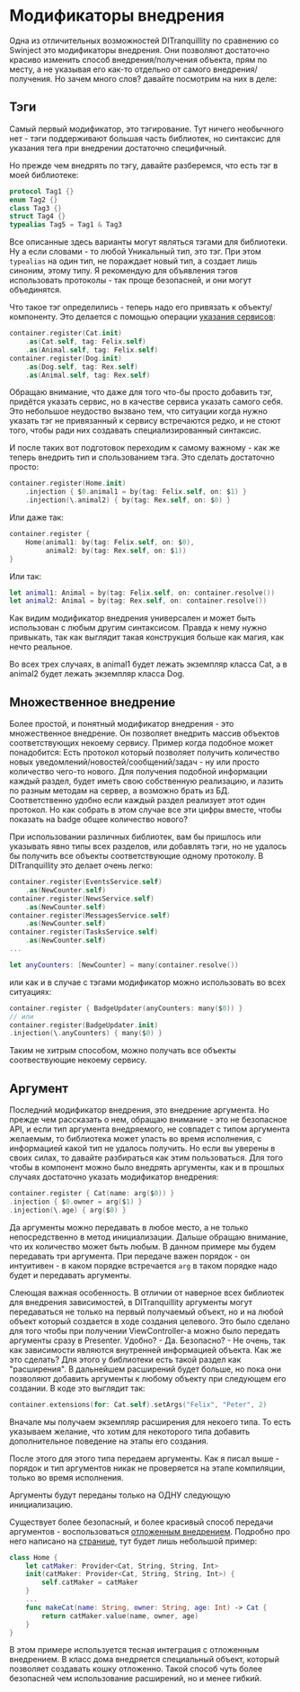 # Модификаторы внедрения

Одна из отличительных возможностей DITranquillity по сравнению со Swinject это модификаторы внедрения.
Они позволяют достаточно красиво изменить способ внедрения/получения объекта, прям по месту, а не указывая его как-то отдельно от самого внедрения/получения.
Но зачем много слов? давайте посмотрим на них в деле:

## Тэги
Самый первый модификатор, это тэгирование. Тут ничего необычного нет - тэги поддерживают большая часть библиотек, но синтаксис для указания тега при внедрении достаточно специфичный.

Но прежде чем внедрять по тэгу, давайте разберемся, что есть тэг в моей библиотеке:
```Swift
protocol Tag1 {}
enum Tag2 {}
class Tag3 {}
struct Tag4 {}
typealias Tag5 = Tag1 & Tag3
```
Все описанные здесь варианты могут являться тэгами для библиотеки. Ну а если словами - то любой Уникальный тип, это тэг. При этом `typealias` на один тип, не пораждает новый тип, а создает лишь синоним, этому типу.
Я рекомендую для объявления тэгов использовать протоколы - так проще безопасней, и они могут объединятся.

Что такое тэг определились - теперь надо его привязать к объекту/компоненту. Это делается с помощью операции [указания сервисов](registration_and_service.md#Указание-сервисов):
```Swift
container.register(Cat.init)
    .as(Cat.self, tag: Felix.self)
    .as(Animal.self, tag: Felix.self)
container.register(Dog.init)
    .as(Dog.self, tag: Rex.self)
    .as(Animal.self, tag: Rex.self)
```
Обращаю внимание, что даже для того что-бы просто добавить тэг, придётся указать сервис, но в качестве сервиса указать самого себя. Это небольшое неудоство вызвано тем, что ситуации когда нужно указать тэг не привязанный к сервису встречаются редко, и не стоют того, чтобы ради них создавать специализированный синтаксис.

И после таких вот подготовок переходим к самому важному - как же теперь внедрить тип и спользованием тэга.
Это сделать достаточно просто:
```Swift
container.register(Home.init)
    .injection { $0.animal1 = by(tag: Felix.self, on: $1) }
    .injection(\.animal2) { by(tag: Rex.self, on: $0) }
```
Или даже так:
```Swift
container.register { 
    Home(animal1: by(tag: Felix.self, on: $0),
         animal2: by(tag: Rex.self, on: $1))
}
```
Или так:
```Swift
let animal1: Animal = by(tag: Felix.self, on: container.resolve())
let animal2: Animal = by(tag: Rex.self, on: container.resolve())
```
Как видим модификатор внедрения универсален и может быть использован с любым другим синтаксисом. Правда к нему нужно привыкать, так как выглядит такая конструкция больше как магия, как нечто реальное.

Во всех трех случаях, в animal1 будет лежать экземпляр класса Cat, а в animal2 будет лежать экземпляр класса Dog.

## Множественное внедрение
Более простой, и понятный модификатор внедрения - это множественное внедрение. Он позволяет внедрить массив объектов соответствующих некоему сервису. Пример когда подобное может понадобится: Есть протокол который позволяет получить количество новых уведомлений/новостей/сообщений/задач - ну или просто количество чего-то нового.
Для получения подобной информации каждый раздел, будет иметь свою собственную реализацию, и лазить по разным методам на сервер, а возможно брать из БД. Соответственно удобно если каждый раздел реализует этот один протокол. Но как собрать в этом случае все эти цифры вместе, чтобы показать на badge общее количество нового?

При использовании различных библиотек, вам бы пришлось или указывать явно типы всех разделов, или добавлять тэги, но не удалось бы получить все объекты соответствующие одному протоколу. В DITranquillity это делает очень легко:
```Swift
container.register(EventsService.self)
    .as(NewCounter.self)
container.register(NewsService.self)
    .as(NewCounter.self)
container.register(MessagesService.self)
    .as(NewCounter.self)
container.register(TasksService.self)
    .as(NewCounter.self)
...

let anyCounters: [NewCounter] = many(container.resolve())
```
или как и в случае с тэгами модификатор можно использовать во всех ситуациях:
```Swift
container.register { BadgeUpdater(anyCounters: many($0)) }
// или
container.register(BadgeUpdater.init)
.injection(\.anyCounters) { many($0) }
```

Таким не хитрым способом, можно получать все объекты соотвествующие некоему сервису.

## Аргумент
Последний модификатор внедрения, это внедрение аргумента. Но прежде чем рассказать о нем, обращаю внимание - это не безопасное API, и если тип аргумента внедряемого, не совпадет с типом аргумента желаемым, то библиотека может упасть  во время исполнения, с информацией какой тип не удалось получить.
Но если вы уверены в своих силах, то давайте разбираться как этим пользоваться. Для того чтобы в компонент можно было внедрять аргументы, как и в прошлых случаях достаточно указать модификатор внедрения:
```Swift
container.register { Cat(name: arg($0)) }
.injection { $0.owner = arg($1) }
.injection(\.age) { arg($0) }
```
Да аргументы можно передавать в любое место, а не только непосредственно в метод инициализации. Дальше обращаю внимание, что их количество может быть любым. В данном примере мы будем передавать три аргумента. При передаче важен порядок - он интуитивен - в каком порядке встречается `arg` в таком порядке надо будет и передавать аргументы.

Слеющая важная особенность. В отличии от наверное всех библиотек для внедрения зависимостей, в DITranquillity аргументы могут передаваться не только на первый получаемый объект, но и на любой объект который создается в ходе создания целевого. Это было сделано для того чтобы при получении ViewController-а можно было передать аргументы сразу в Presenter. Удобно? - Да. Безопасно? - Не очень, так как зависимости являются внутренней информацией объекта.
Как же это сделать? Для этого у библиотеки есть такой раздел как "расширения". В дальнейшем расширений будет больше, но пока они позволяют добавить аргументы к любому объекту при следующем его создании. В коде это выглядит так:
```Swift
container.extensions(for: Cat.self).setArgs("Felix", "Peter", 2)
```
Вначале мы получаем экземпляр расширения для некоего типа. То есть указываем желание, что хотим для некоторого типа добавить дополнительное поведение на этапы его создания.

После этого для этого типа передаем аргументы. Как я писал выше - порядок и тип аргументов никак не проверяется на этапе компиляции, только во время исполнения.

Аргументы будут переданы только на ОДНУ следующую инициализацию. 

Существует более безопасный, и более красивый способ передачи аргументов - воспользоваться [отложенным внедрением](delayed_injection.md). Подробно про него написано на [странице](delayed_injection.md), тут будет лишь небольшой пример:
```Swift
class Home {
    let catMaker: Provider<Cat, String, String, Int>
    init(catMaker: Provider<Cat, String, String, Int>) {
        self.catMaker = catMaker
    }
    ...
    func makeCat(name: String, owner: String, age: Int) -> Cat {
        return catMaker.value(name, owner, age)
    }
}
```
В этом примере используется тесная интеграция с отложенным внедрением. В класс дома внедряется специальный объект, который позволяет создавать кошку отложенно. Такой способ чуть более безопасней чем использование расширений, но и менее гибкий.


